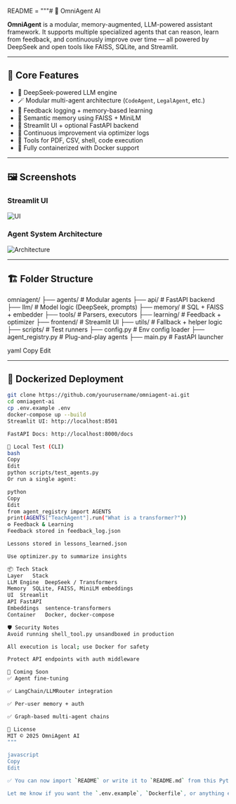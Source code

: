 README = """# 🤖 OmniAgent AI

**OmniAgent** is a modular, memory-augmented, LLM-powered assistant framework. It supports multiple specialized agents that can reason, learn from feedback, and continuously improve over time — all powered by DeepSeek and open tools like FAISS, SQLite, and Streamlit.

---

## 🚀 Core Features

- 🧠 DeepSeek-powered LLM engine  
- 🪄 Modular multi-agent architecture (`CodeAgent`, `LegalAgent`, etc.)  
- 🔁 Feedback logging + memory-based learning  
- 🧠 Semantic memory using FAISS + MiniLM  
- 💬 Streamlit UI + optional FastAPI backend  
- 🧪 Continuous improvement via optimizer logs  
- 📄 Tools for PDF, CSV, shell, code execution  
- 🐳 Fully containerized with Docker support  

---

## 🖼️ Screenshots

### Streamlit UI  
![UI](assets/streamlit_ui.png)

### Agent System Architecture  
![Architecture](assets/architecture_diagram.png)

---

## 🏗️ Folder Structure

omniagent/
├── agents/ # Modular agents
├── api/ # FastAPI backend
├── llm/ # Model logic (DeepSeek, prompts)
├── memory/ # SQL + FAISS + embedder
├── tools/ # Parsers, executors
├── learning/ # Feedback + optimizer
├── frontend/ # Streamlit UI
├── utils/ # Fallback + helper logic
├── scripts/ # Test runners
├── config.py # Env config loader
├── agent_registry.py # Plug-and-play agents
├── main.py # FastAPI launcher

yaml
Copy
Edit

---

## 🐳 Dockerized Deployment

```bash
git clone https://github.com/yourusername/omniagent-ai.git
cd omniagent-ai
cp .env.example .env
docker-compose up --build
Streamlit UI: http://localhost:8501

FastAPI Docs: http://localhost:8000/docs

🧪 Local Test (CLI)
bash
Copy
Edit
python scripts/test_agents.py
Or run a single agent:

python
Copy
Edit
from agent_registry import AGENTS
print(AGENTS["TeachAgent"].run("What is a transformer?"))
⚙️ Feedback & Learning
Feedback stored in feedback_log.json

Lessons stored in lessons_learned.json

Use optimizer.py to summarize insights

📦 Tech Stack
Layer	Stack
LLM Engine	DeepSeek / Transformers
Memory	SQLite, FAISS, MiniLM embeddings
UI	Streamlit
API	FastAPI
Embeddings	sentence-transformers
Container	Docker, docker-compose

🛡 Security Notes
Avoid running shell_tool.py unsandboxed in production

All execution is local; use Docker for safety

Protect API endpoints with auth middleware

🧠 Coming Soon
✅ Agent fine-tuning

✅ LangChain/LLMRouter integration

✅ Per-user memory + auth

✅ Graph-based multi-agent chains

📄 License
MIT © 2025 OmniAgent AI
"""

javascript
Copy
Edit

✅ You can now import `README` or write it to `README.md` from this Python file if needed.

Let me know if you want the `.env.example`, `Dockerfile`, or anything else done exactly like this.





